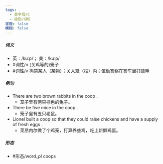 ```yaml
---
tags:
  - 首字母/C
  - 级别/GRE
掌握: false
模糊: false
---
```

##### 词义
- 英：/kuːp/； 美：/kuːp/
- #词性/n  (关鸡等的)笼子
- #词性/v  拘禁某人（某物）；关入笼（栏）内；值勤警察在警车里打瞌睡
##### 例句
- There are two brown rabbits in the coop .
	- 笼子里有两只棕色的兔子。
- There be five mice in the coop .
	- 笼子里有五只老鼠。
- Lionel built a coop so that they could raise chickens and have a supply of fresh eggs .
	- 莱昂内尔做了个鸡笼，打算养些鸡，吃上新鲜鸡蛋。
##### 形态
- #形态/word_pl coops
